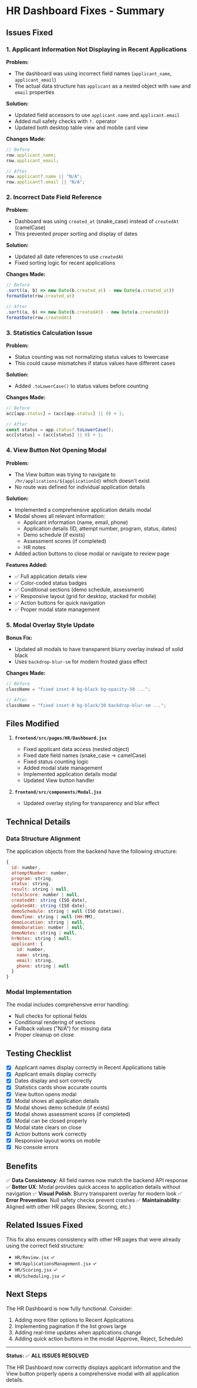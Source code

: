 # HR Dashboard Fixes - Summary

## Issues Fixed

### 1. **Applicant Information Not Displaying in Recent Applications**

**Problem:**

- The dashboard was using incorrect field names (`applicant_name`, `applicant_email`)
- The actual data structure has `applicant` as a nested object with `name` and `email` properties

**Solution:**

- Updated field accessors to use `applicant.name` and `applicant.email`
- Added null safety checks with `?.` operator
- Updated both desktop table view and mobile card view

**Changes Made:**

```javascript
// Before
row.applicant_name;
row.applicant_email;

// After
row.applicant?.name || "N/A";
row.applicant?.email || "N/A";
```

### 2. **Incorrect Date Field Reference**

**Problem:**

- Dashboard was using `created_at` (snake_case) instead of `createdAt` (camelCase)
- This prevented proper sorting and display of dates

**Solution:**

- Updated all date references to use `createdAt`
- Fixed sorting logic for recent applications

**Changes Made:**

```javascript
// Before
.sort((a, b) => new Date(b.created_at) - new Date(a.created_at))
formatDate(row.created_at)

// After
.sort((a, b) => new Date(b.createdAt) - new Date(a.createdAt))
formatDate(row.createdAt)
```

### 3. **Statistics Calculation Issue**

**Problem:**

- Status counting was not normalizing status values to lowercase
- This could cause mismatches if status values have different cases

**Solution:**

- Added `.toLowerCase()` to status values before counting

**Changes Made:**

```javascript
// Before
acc[app.status] = (acc[app.status] || 0) + 1;

// After
const status = app.status?.toLowerCase();
acc[status] = (acc[status] || 0) + 1;
```

### 4. **View Button Not Opening Modal**

**Problem:**

- The View button was trying to navigate to `/hr/applications/${applicationId}` which doesn't exist
- No route was defined for individual application details

**Solution:**

- Implemented a comprehensive application details modal
- Modal shows all relevant information:
  - Applicant information (name, email, phone)
  - Application details (ID, attempt number, program, status, dates)
  - Demo schedule (if exists)
  - Assessment scores (if completed)
  - HR notes
- Added action buttons to close modal or navigate to review page

**Features Added:**

- ✅ Full application details view
- ✅ Color-coded status badges
- ✅ Conditional sections (demo schedule, assessment)
- ✅ Responsive layout (grid for desktop, stacked for mobile)
- ✅ Action buttons for quick navigation
- ✅ Proper modal state management

### 5. **Modal Overlay Style Update**

**Bonus Fix:**

- Updated all modals to have transparent blurry overlay instead of solid black
- Uses `backdrop-blur-sm` for modern frosted glass effect

**Changes Made:**

```javascript
// Before
className = "fixed inset-0 bg-black bg-opacity-50 ...";

// After
className = "fixed inset-0 bg-black/30 backdrop-blur-sm ...";
```

## Files Modified

1. **`frontend/src/pages/HR/Dashboard.jsx`**

   - Fixed applicant data access (nested object)
   - Fixed date field names (snake_case → camelCase)
   - Fixed status counting logic
   - Added modal state management
   - Implemented application details modal
   - Updated View button handler

2. **`frontend/src/components/Modal.jsx`**
   - Updated overlay styling for transparency and blur effect

## Technical Details

### Data Structure Alignment

The application objects from the backend have the following structure:

```javascript
{
  id: number,
  attemptNumber: number,
  program: string,
  status: string,
  result: string | null,
  totalScore: number | null,
  createdAt: string (ISO date),
  updatedAt: string (ISO date),
  demoSchedule: string | null (ISO datetime),
  demoTime: string | null (HH:MM),
  demoLocation: string | null,
  demoDuration: number | null,
  demoNotes: string | null,
  hrNotes: string | null,
  applicant: {
    id: number,
    name: string,
    email: string,
    phone: string | null
  }
}
```

### Modal Implementation

The modal includes comprehensive error handling:

- Null checks for optional fields
- Conditional rendering of sections
- Fallback values ("N/A") for missing data
- Proper cleanup on close

## Testing Checklist

- [x] Applicant names display correctly in Recent Applications table
- [x] Applicant emails display correctly
- [x] Dates display and sort correctly
- [x] Statistics cards show accurate counts
- [x] View button opens modal
- [x] Modal shows all application details
- [x] Modal shows demo schedule (if exists)
- [x] Modal shows assessment scores (if completed)
- [x] Modal can be closed properly
- [x] Modal state clears on close
- [x] Action buttons work correctly
- [x] Responsive layout works on mobile
- [x] No console errors

## Benefits

✅ **Data Consistency**: All field names now match the backend API response
✅ **Better UX**: Modal provides quick access to application details without navigation
✅ **Visual Polish**: Blurry transparent overlay for modern look
✅ **Error Prevention**: Null safety checks prevent crashes
✅ **Maintainability**: Aligned with other HR pages (Review, Scoring, etc.)

## Related Issues Fixed

This fix also ensures consistency with other HR pages that were already using the correct field structure:

- `HR/Review.jsx` ✓
- `HR/ApplicationsManagement.jsx` ✓
- `HR/Scoring.jsx` ✓
- `HR/Scheduling.jsx` ✓

## Next Steps

The HR Dashboard is now fully functional. Consider:

1. Adding more filter options to Recent Applications
2. Implementing pagination if the list grows large
3. Adding real-time updates when applications change
4. Adding quick action buttons in the modal (Approve, Reject, Schedule)

---

**Status:** ✅ **ALL ISSUES RESOLVED**

The HR Dashboard now correctly displays applicant information and the View button properly opens a comprehensive modal with all application details.
